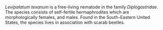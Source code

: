 <em>Levipalatum&nbsp;texanum</em> is a free-living nematode in the family <em>Diplogastridae</em>. The species consists of self-fertile hermaphrodites which are morphologically females, and males. Found in the South-Eastern United States, the species lives in association with scarab beetles.
